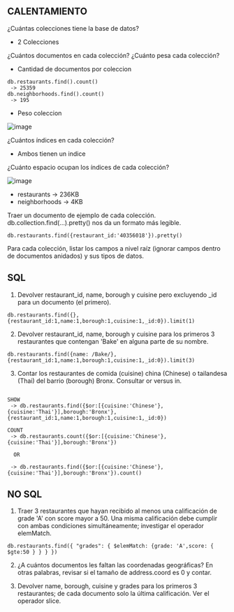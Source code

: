 ## CALENTAMIENTO

¿Cuántas colecciones tiene la base de datos?
- 2 Colecciones

¿Cuántos documentos en cada colección? ¿Cuánto pesa cada colección?

- Cantidad de documentos por coleccion
```
db.restaurants.find().count()
 -> 25359
db.neighborhoods.find().count()
 -> 195 
```

- Peso coleccion 

![image](https://user-images.githubusercontent.com/84474950/123296087-f3508980-d4db-11eb-82ee-b8ae529bb3ca.png)


¿Cuántos índices en cada colección? 

- Ambos tienen un indice

¿Cuánto espacio ocupan los índices de cada colección?


![image](https://user-images.githubusercontent.com/84474950/123296344-2c88f980-d4dc-11eb-8392-ad99c1b147c2.png)
- restaurants ->  236KB
- neighborhoods -> 4KB


Traer un documento de ejemplo de cada colección. db.collection.find(...).pretty() nos da un formato más legible.

```
db.restaurants.find({restaurant_id:'40356018'}).pretty()
```

Para cada colección, listar los campos a nivel raíz (ignorar campos dentro de documentos anidados) y sus tipos de datos.

## SQL
1. Devolver restaurant_id, name, borough y cuisine pero excluyendo _id para un documento (el primero).

```
db.restaurants.find({},{restaurant_id:1,name:1,borough:1,cuisine:1,_id:0}).limit(1)
```

2. Devolver restaurant_id, name, borough y cuisine para los primeros 3 restaurantes que contengan 'Bake' en alguna parte de su nombre.

```
db.restaurants.find({name: /Bake/},{restaurant_id:1,name:1,borough:1,cuisine:1,_id:0}).limit(3)
```

3. Contar los restaurantes de comida (cuisine) china (Chinese) o tailandesa (Thai) del barrio (borough) Bronx. Consultar or versus in.

```

SHOW
 -> db.restaurants.find({$or:[{cuisine:'Chinese'},{cuisine:'Thai'}],borough:'Bronx'},{restaurant_id:1,name:1,borough:1,cuisine:1,_id:0})

COUNT
 -> db.restaurants.count({$or:[{cuisine:'Chinese'},{cuisine:'Thai'}],borough:'Bronx'})
  
  OR
  
 -> db.restaurants.find({$or:[{cuisine:'Chinese'},{cuisine:'Thai'}],borough:'Bronx'}).count()
```

## NO SQL

1. Traer 3 restaurantes que hayan recibido al menos una calificación de grade 'A' con score mayor a 50. Una misma calificación debe cumplir con ambas condiciones simultáneamente; investigar el operador elemMatch.

```
db.restaurants.find({ "grades": { $elemMatch: {grade: 'A',score: { $gte:50 } } } })
```

2. ¿A cuántos documentos les faltan las coordenadas geográficas? En otras palabras, revisar si el tamaño de address.coord es 0 y contar.

3. Devolver name, borough, cuisine y grades para los primeros 3 restaurantes; de cada documento solo la última calificación. Ver el operador slice.

